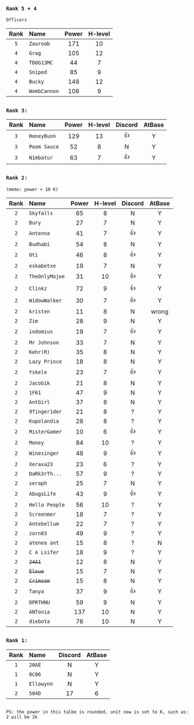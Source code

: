 ### `Rank 5 + 4`

```
Officers
```
| Rank | Name         | Power | H-level | 
| :--: | :----------- | :---: | :-----: | 
| `5`  | `Zauroab`    |  171  |    10   |  
| `4`  | `Grag`       |  105  |    12   |  
| `4`  | `TDOG13MC`   |  44   |    7    | 
| `4`  | `Sniped`     |  85   |    9    | 
| `4`  | `Bucky`      |  148  |    12   | 
| `4`  | `WombCannon` |  106  |    9    | 


##
### `Rank 3:`
| Rank | Name         | Power | H-level | Discord | AtBase |
| :--: | :----------- | :---: | :-----: | :-----: | :----: |
| `3`  | `HoneyBunn`  |  129  |    13   |    👍   |    Y   |
| `3`  | `Poom Sauce` |  52   |    8    |    N    |    Y   |
| `3`  | `Nimbatur`   |  63   |    7    |    👍   |    Y   | 

## 
### `Rank 2:` 
```
(memo: power > 10 K)
```
| Rank | Name          | Power | H-level | Discord | AtBase |
| :--: | :-----------  | :---: | :-----: | :-----: | :----: |
| `2`  | `Skyfalls`    |  65   |    8    |    N    |    Y   |
| `2`  | `Bury`        |  27   |    7    |    N    |    Y   |
| `2`  | `Antenna`     |  41   |    7    |    👍   |    Y   |
| `2`  | `Budhabi`     |  54   |    8    |    N    |    Y   |
| `2`  | `Oti`         |  46   |    8    |    👍   |    Y   |
| `2`  | `eskabetxe`   |  19   |    7    |    N    |    Y   |
| `2`  | `TheOnlyMojoe`|  31   |    10   |    👍   |    Y   |
| `2`  | `Clinkz`      |  72   |    9    |    👍   |    Y   |
| `2`  | `WidowWalker` |  30   |    7    |    👍   |    Y   |
| `2`  | `kristen`     |  11   |    8    |    N    |    wrong|
| `2`  | `Zim`         |  28   |    9    |    N    |    Y   |
| `2`  | `indomius`    |  19   |    7    |    👍   |    Y   |-
| `2`  | `Mr Johnson`  |  33   |    7    |    N    |    Y   |-
| `2`  | `Kehr(R)`     |  35   |    8    |    N    |    Y   |
| `2`  | `Lazy Prince` |  18   |    8    |    N    |    Y   |
| `2`  | `Yskele`      |  23   |    7    |    👍   |    Y   |-
| `2`  | `Jacobik`     |  21   |    8    |    N    |    Y   |
| `2`  | `1F61`        |  47   |    9    |    N    |    Y   |
| `2`  | `AntGirl`     |  37   |    8    |    N    |    Y   |
| `2`  | `9finger1der` |  21   |    8    |    ?    |    Y   |
| `2`  | `Kupolandia`  |  28   |    8    |    ?    |    Y   |
| `2`  | `MisterGamer` |  10   |    6    |    👍   |    Y   |
| `2`  | `Money`       |  84   |    10   |    ?    |    Y   |
| `2`  | `Winesinger`  |  48   |    9    |    👍   |    Y   |
| `2`  | `Xeraxa23`    |  23   |    6    |    ?    |    Y   |
| `2`  | `DaRk3rTh...` |  57   |    9    |    ?    |    Y   |
| `2`  | `seraph`      |  25   |    7    |    N    |    Y   |
| `2`  | `AbugsLife`   |  43   |    9    |    👍   |    Y   |
| `2`  | `Hello People`|  56   |    10   |    ?    |    Y   |
| `2`  | `Screenmer`   |  18   |    7    |    ?    |    Y   |
| `2`  | `Antebellum`  |  22   |    7    |    ?    |    Y   |
| `2`  | `zorn83`      |  49   |    9    |    ?    |    Y   |
| `2`  | `atenea ant`  |  15   |    8    |    ?    |    N   |
| `2`  | `C A Lsifer`  |  18   |    9    |    ?    |    Y   |
| `2`  | ~~`24A1`~~    |  12   |    8    |    N    |    Y   |
| `2`  | ~~`Eloue`~~   |  15   |    7    |    N    |    Y   |
| `2`  | ~~`Crimsom`~~ |  15   |    8    |    N    |    Y   |
| `2`  | `Tanya`       |  37   |    9    |    👍   |    Y   |
| `2`  | `DPRTHNU`     |  59   |    9    |    N    |    Y   |
| `2`  | `ANTonia`     |  137  |    10   |    N    |    Y   |
| `2`  | `diebota`     |  76   |    10   |    N    |    Y   |








## 
### `Rank 1:`
| Rank | Name           | Discord | AtBase |
| :--: | :-----------   | :-----: | :----: |
| `1`  | `20AE`         |    N    |    Y   |
| `1`  | `0C06`         |    N    |    Y   |
| `1`  | `Ellowynn`     |    N    |    Y   |
| `2`  | `504D`         |  17     |    6   | 
## 

`PS: the power in this talbe is rounded, unit now is set to K, such as: 2 will be 2k`
